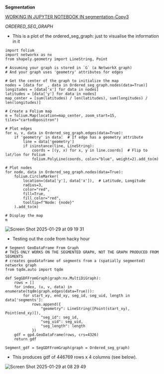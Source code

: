 **Segmentation**

<ins>WORKING IN JUPYTER NOTEBOOK IN segmentation-Copy3</ins>

*ORDERED_SEG_GRAPH*
- This is a plot of the ordered_seg_graph: just to visualise the information in it
```
import folium
import networkx as nx
from shapely.geometry import LineString, Point

# Assuming your graph is stored in `G` (a NetworkX graph)
# And your graph uses 'geometry' attributes for edges

# Get the center of the graph to initialize the map
nodes = [data for _, data in Ordered_seg_graph.nodes(data=True)]
longitudes = [data['x'] for data in nodes]
latitudes = [data['y'] for data in nodes]
map_center = [sum(latitudes) / len(latitudes), sum(longitudes) / len(longitudes)]

# Create a Folium map
m = folium.Map(location=map_center, zoom_start=15, tiles="cartodbpositron")

# Plot edges
for u, v, data in Ordered_seg_graph.edges(data=True):
    if 'geometry' in data:  # If edge has a geometry attribute
        line = data['geometry']
        if isinstance(line, LineString):
            coords = [(y, x) for x, y in line.coords]  # Flip to lat/lon for Folium
            folium.PolyLine(coords, color="blue", weight=2).add_to(m)

# Plot nodes
for node, data in Ordered_seg_graph.nodes(data=True):
    folium.CircleMarker(
        location=(data['y'], data['x']),  # Latitude, Longitude
        radius=3,
        color="red",
        fill=True,
        fill_color="red",
        tooltip=f"Node: {node}"
    ).add_to(m)

# Display the map
m
```
![Screen Shot 2025-01-29 at 09 19 31](https://github.com/user-attachments/assets/f8a2c47c-c8fa-4147-9156-4088a8f8d1e0)


- Testing out the code from hacky hour
```
# Segment GeoDataFrame From Graph
# THIS ONLY WORKS ON THE SEGMENTED GRAPH, NOT THE GRAPH PRODUCED FROM SEGMENTS
# creates geodataframe of segments from a (spatially segmented) networkx graph
from tqdm.auto import tqdm

def SegGDFFromGraph(graph:nx.MultiDiGraph):
    rows = []
    for index, (u, v, data) in enumerate(tqdm(graph.edges(data=True))):
        for start_xy, end_xy, seg_id, seg_uid, length in data['segments']:
            rows.append({
                "geometry": LineString([Point(start_xy), Point(end_xy)]),
                "seg_id": seg_id,
                "seg_uid": seg_uid,
                "seg_length": length
            })
    gdf = gpd.GeoDataFrame(rows, crs=4326)
    return gdf

Segment_gdf = SegGDFFromGraph(graph = Ordered_seg_graph)
```
- This produces gdf of 446769 rows x 4 columns (see below).
  
![Screen Shot 2025-01-29 at 08 29 49](https://github.com/user-attachments/assets/3939315f-540d-4880-805f-1841d9dc2adc)

